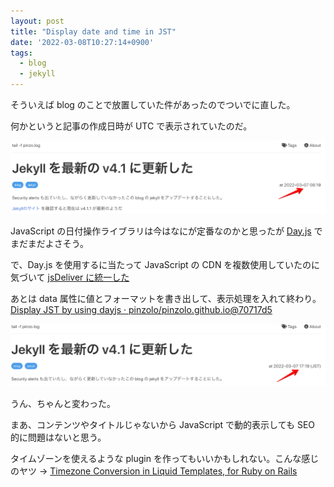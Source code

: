 ```yaml
---
layout: post
title: "Display date and time in JST"
date: '2022-03-08T10:27:14+0900'
tags:
  - blog
  - jekyll
---
```


そういえば blog のことで放置していた件があったのでついでに直した。

何かというと記事の作成日時が UTC で表示されていたのだ。

![before](/assets/img/20220308_before.png)

JavaScript の日付操作ライブラリは今はなにが定番なのかと思ったが [Day\.js](https://day.js.org/) でまだまだよさそう。

で、Day.js を使用するに当たって JavaScript の CDN を複数使用していたのに気づいて [jsDeliver に統一した](https://github.com/pinzolo/pinzolo.github.io/commit/d28770acfde7870f8c00b59942aa775cddfb9a71)

あとは data 属性に値とフォーマットを書き出して、表示処理を入れて終わり。[Display JST by using dayjs · pinzolo/pinzolo\.github\.io@70717d5](https://github.com/pinzolo/pinzolo.github.io/commit/70717d5b6c5e010e7e7a1c5faab30e2faf842380)

![after](/assets/img/20220308_after.png)

うん、ちゃんと変わった。

まあ、コンテンツやタイトルじゃないから JavaScript で動的表示しても SEO 的に問題はないと思う。

タイムゾーンを使えるような plugin を作ってもいいかもしれない。こんな感じのヤツ → [Timezone Conversion in Liquid Templates, for Ruby on Rails](https://docspring.com/blog/posts/timezone-conversion-in-liquid-templates-for-ruby-on-rails/)
